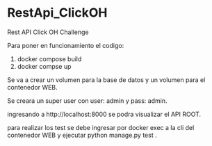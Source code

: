 # RestApi_ClickOH
Rest API Click OH Challenge

Para poner en funcionamiento el codigo:

1) docker compose build
2) docker compse up

Se va a crear un volumen para la base de datos y un volumen para el contenedor WEB.

Se creara un super user con user: admin y pass: admin.

ingresando a http://localhost:8000 se podra visualizar el API ROOT.

para realizar los test se debe ingresar por docker exec a la cli del contenedor WEB y ejecutar python manage.py test .

